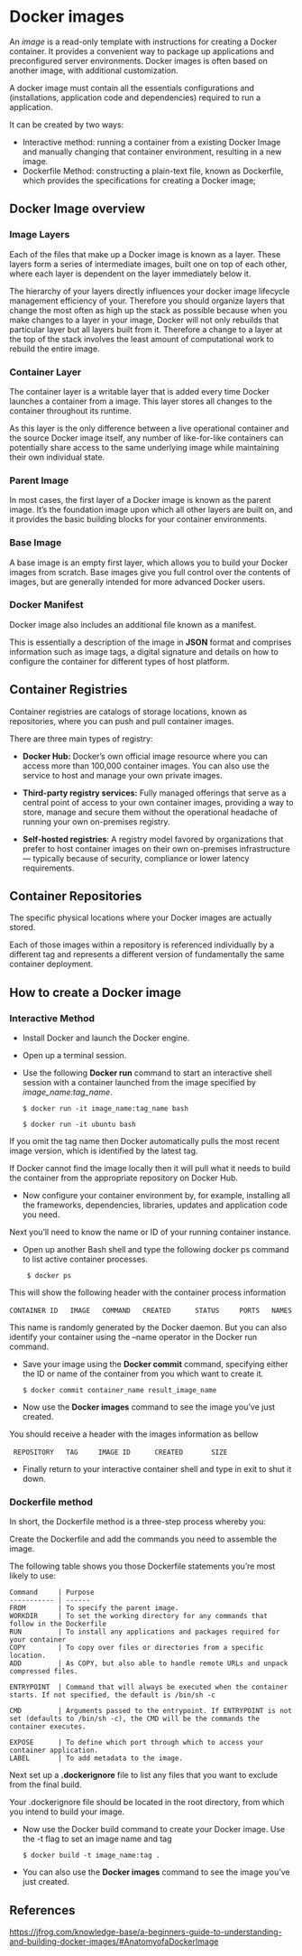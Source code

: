 # Docker images

An *image* is a read-only template with instructions for creating a Docker container.  It provides a convenient way to package up applications and preconfigured server environments. Docker images is often based on another image, with additional customization.

A docker image must contain all the essentials configurations and (installations, application code and dependencies) required to run a application.

It can be created by two ways:

- Interactive method: running a container from a existing Docker Image and manually changing that container environment, resulting in a new image.
- Dockerfile Method: constructing a plain-text file, known as Dockerfile, which provides the specifications for creating a Docker image;

## Docker Image overview

### Image Layers

Each of the files that make up a Docker image is known as a layer. These layers form a series of intermediate images, built one on top of each other, where each layer is dependent on the layer immediately below it.

The hierarchy of your layers directly influences your docker image lifecycle management efficiency  of your. Therefore you should organize layers that change the most often as high up the stack as possible because when you make changes to a layer in your image, Docker will not only rebuilds that particular layer but all layers built from it. Therefore a change to a layer at the top of the stack involves the least amount of computational work to rebuild the entire image.

### Container Layer

The container layer is a writable layer that is added every time Docker launches a container from a image. This layer stores all changes to the container throughout its runtime.

As this layer is the only difference between a live operational container and the source Docker image itself, any number of like-for-like containers can potentially share access to the same underlying image while maintaining their own individual state.

### Parent Image

In most cases, the first layer of a Docker image is known as the parent image. It’s the foundation image upon which all other layers are built on, and it provides the basic building blocks for your container environments.

### Base Image

A base image is an empty first layer, which allows you to build your Docker images from scratch. Base images give you full control over the contents of images, but are generally intended for more advanced Docker users.

### Docker Manifest

Docker image also includes an additional file known as a manifest. 

This is essentially a description of the image in **JSON** format and comprises information such as image tags, a digital signature and details on how to configure the container for different types of host platform.

## Container Registries

Container registries are catalogs of storage locations, known as repositories, where you can push and pull container images. 

There are three main types of registry:

- **Docker Hub:** Docker’s own official image resource where you can access more than 100,000 container images. You can also use the service to host and manage your own private images.
- **Third-party registry services:** Fully managed offerings that serve as a central point of access to your own container images, providing a way to store, manage and secure them without the operational headache of running your own on-premises registry. 

- **Self-hosted registries**: A registry model favored by organizations that prefer to host container images on their own on-premises infrastructure— typically because of security, compliance or lower latency requirements.

## Container Repositories

The specific physical locations where your Docker images are actually stored.

Each of those images within a repository is referenced individually by a different tag and represents a different version of fundamentally the same container deployment.

## How to create a Docker image

### Interactive Method

- Install Docker and launch the Docker engine.

- Open up a terminal session.

- Use the following **Docker run** command to start an interactive shell session with a container launched from the image specified by *image_name:tag_name*.

  ```$ docker run -it image_name:tag_name bash```

  ```$ docker run -it ubuntu bash```

If you omit the tag name then Docker automatically pulls the most recent image version, which is identified by the latest tag. 

If Docker cannot find the image locally then it will pull what it needs to build the container from the appropriate repository on Docker Hub.

- Now configure your container environment by, for example, installing all the frameworks, dependencies, libraries, updates and application code you need.

Next you’ll need to know the name or ID of your running container instance.

- Open up another Bash shell and type the following docker ps command to list active container processes.

  ``` $ docker ps```

This will show the following header with the container process information

​	```CONTAINER ID   IMAGE   COMMAND   CREATED      STATUS     PORTS   NAMES```

This name is randomly generated by the Docker daemon. But you can also identify your container using the –name operator in the Docker run command.

- Save your image using the **Docker commit** command, specifying either the ID or name of the container from you which want to create it.

  ```$ docker commit container_name result_image_name```

- Now use the **Docker images** command to see the image you’ve just created.

You should receive a header with the images information as bellow

​	```	REPOSITORY   TAG     IMAGE ID      CREATED       SIZE```

- Finally return to your interactive container shell and type in exit to shut it down.



### Dockerfile method

In short, the Dockerfile method is a three-step process whereby you:

Create the Dockerfile and add the commands you need to assemble the image.

The following table shows you those Dockerfile statements you’re most likely to use:

```
Command   	| Purpose
----------- | ------
FROM		| To specify the parent image.
WORKDIR 	| To set the working directory for any commands that follow in the Dockerfile
RUN 		| To install any applications and packages required for your container
COPY 		| To copy over files or directories from a specific location.
ADD			| As COPY, but also able to handle remote URLs and unpack compressed files.

ENTRYPOINT	| Command that will always be executed when the container starts. If not specified, the default is /bin/sh -c

CMD			| Arguments passed to the entrypoint. If ENTRYPOINT is not set (defaults to /bin/sh -c), the CMD will be the commands the container executes.

EXPOSE		| To define which port through which to access your container application.
LABEL		| To add metadata to the image.
```

Next set up a **.dockerignore** file to list any files that you want to exclude from the final build.

Your .dockerignore file should be located in the root directory, from which you intend to build your image.

- Now use the Docker build command to create your Docker image. Use the -t flag to set an image name and tag

  ```$ docker build -t image_name:tag .```

- You can also use the **Docker images** command to see the image you’ve just created.



## References

https://jfrog.com/knowledge-base/a-beginners-guide-to-understanding-and-building-docker-images/#AnatomyofaDockerImage